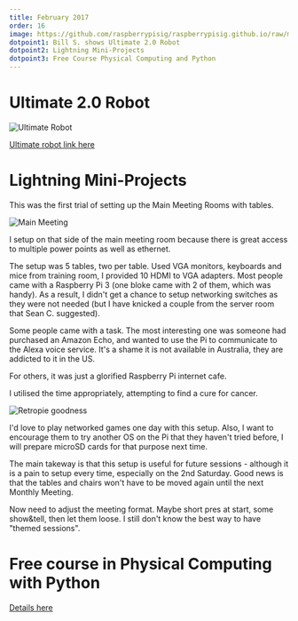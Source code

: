 ```yaml
---
title: February 2017
order: 16
image: https://github.com/raspberrypisig/raspberrypisig.github.io/raw/master/assets/images/lightning-miniprojects.jpg
dotpoint1: Bill S. shows Ultimate 2.0 Robot
dotpoint2: Lightning Mini-Projects
dotpoint3: Free Course Physical Computing and Python
---
```

# Ultimate 2.0 Robot

![Ultimate Robot](https://github.com/raspberrypisig/raspberrypisig.github.io/raw/master/assets/images/bill-with-ultimate-II.jpg)

[Ultimate robot link here](http://www.makeblock.com/product/ultimate-robot-kit)

# Lightning Mini-Projects

This was the first trial of setting up the Main Meeting Rooms with tables.

![Main Meeting](https://raw.githubusercontent.com/raspberrypisig/raspberrypisig.github.io/master/assets/images/lightning-miniprojects.jpg)

I setup on that side of the main meeting room because there is great access to multiple power points as well as ethernet. 

The setup was 5 tables, two per table. Used VGA monitors, keyboards and mice from training room, I provided 10 HDMI to VGA adapters. Most people came with a Raspberry Pi 3 (one bloke came with 2 of them, which was handy). As a result, I didn't get a chance to setup networking switches as they were not needed (but I have knicked a couple from the server room that Sean C. suggested).

Some people came with a task. The most interesting one was someone had purchased an Amazon Echo, and wanted to use the Pi to communicate to the Alexa voice service. It's a shame it is not available in Australia, they are addicted to it in the US.

For others, it was just a glorified Raspberry Pi internet cafe. 

I utilised the time appropriately, attempting to find a cure for cancer.

![Retropie goodness](https://github.com/raspberrypisig/raspberrypisig.github.io/raw/master/assets/images/tapper.jpg)

I'd love to play networked games one day with this setup. Also, I want to encourage them to try another OS on the Pi that they haven't tried before, I will prepare microSD cards for that purpose next time.

The main takeway is that this setup is useful for future sessions - although it is a pain to setup every time, especially on the 2nd Saturday. Good news is that the tables and chairs won't have to be moved again until the next Monthly Meeting.

Now need to adjust the meeting format. Maybe short pres at start, some show&tell, then let them loose. I still don't know the best way to have "themed sessions".

# Free course in Physical Computing with Python 

[Details here](https://raspberrypisig.github.io/blog/courses/2017/01/19/free-physical-computing-course/)

